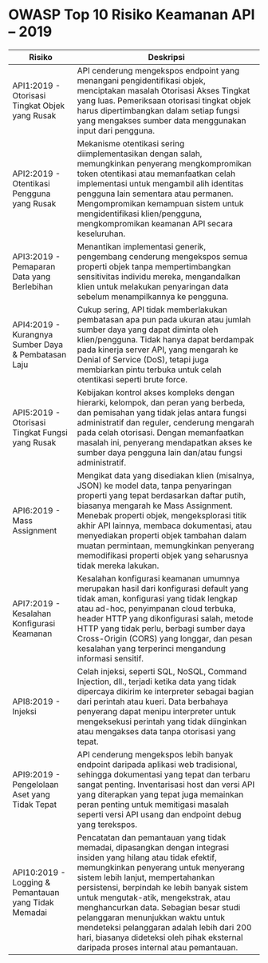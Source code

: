 # OWASP Top 10 Risiko Keamanan API – 2019

| Risiko | Deskripsi |
| ---- | ----------- |
| API1:2019 - Otorisasi Tingkat Objek yang Rusak | API cenderung mengekspos endpoint yang menangani pengidentifikasi objek, menciptakan masalah Otorisasi Akses Tingkat yang luas. Pemeriksaan otorisasi tingkat objek harus dipertimbangkan dalam setiap fungsi yang mengakses sumber data menggunakan input dari pengguna. | 
| API2:2019 - Otentikasi Pengguna yang Rusak | Mekanisme otentikasi sering diimplementasikan dengan salah, memungkinkan penyerang mengkompromikan token otentikasi atau memanfaatkan celah implementasi untuk mengambil alih identitas pengguna lain sementara atau permanen. Mengompromikan kemampuan sistem untuk mengidentifikasi klien/pengguna, mengkompromikan keamanan API secara keseluruhan. |
| API3:2019 - Pemaparan Data yang Berlebihan | Menantikan implementasi generik, pengembang cenderung mengekspos semua properti objek tanpa mempertimbangkan sensitivitas individu mereka, mengandalkan klien untuk melakukan penyaringan data sebelum menampilkannya ke pengguna. |  
| API4:2019 - Kurangnya Sumber Daya & Pembatasan Laju | Cukup sering, API tidak memberlakukan pembatasan apa pun pada ukuran atau jumlah sumber daya yang dapat diminta oleh klien/pengguna. Tidak hanya dapat berdampak pada kinerja server API, yang mengarah ke Denial of Service (DoS), tetapi juga membiarkan pintu terbuka untuk celah otentikasi seperti brute force. |
| API5:2019 - Otorisasi Tingkat Fungsi yang Rusak | Kebijakan kontrol akses kompleks dengan hierarki, kelompok, dan peran yang berbeda, dan pemisahan yang tidak jelas antara fungsi administratif dan reguler, cenderung mengarah pada celah otorisasi. Dengan memanfaatkan masalah ini, penyerang mendapatkan akses ke sumber daya pengguna lain dan/atau fungsi administratif. |  
| API6:2019 - Mass Assignment | Mengikat data yang disediakan klien (misalnya, JSON) ke model data, tanpa penyaringan properti yang tepat berdasarkan daftar putih, biasanya mengarah ke Mass Assignment. Menebak properti objek, mengeksplorasi titik akhir API lainnya, membaca dokumentasi, atau menyediakan properti objek tambahan dalam muatan permintaan, memungkinkan penyerang memodifikasi properti objek yang seharusnya tidak mereka lakukan. |
| API7:2019 - Kesalahan Konfigurasi Keamanan | Kesalahan konfigurasi keamanan umumnya merupakan hasil dari konfigurasi default yang tidak aman, konfigurasi yang tidak lengkap atau ad-hoc, penyimpanan cloud terbuka, header HTTP yang dikonfigurasi salah, metode HTTP yang tidak perlu, berbagi sumber daya Cross-Origin (CORS) yang longgar, dan pesan kesalahan yang terperinci mengandung informasi sensitif. | 
| API8:2019 - Injeksi | Celah injeksi, seperti SQL, NoSQL, Command Injection, dll., terjadi ketika data yang tidak dipercaya dikirim ke interpreter sebagai bagian dari perintah atau kueri. Data berbahaya penyerang dapat menipu interpreter untuk mengeksekusi perintah yang tidak diinginkan atau mengakses data tanpa otorisasi yang tepat. |
| API9:2019 - Pengelolaan Aset yang Tidak Tepat | API cenderung mengekspos lebih banyak endpoint daripada aplikasi web tradisional, sehingga dokumentasi yang tepat dan terbaru sangat penting. Inventarisasi host dan versi API yang diterapkan yang tepat juga memainkan peran penting untuk memitigasi masalah seperti versi API usang dan endpoint debug yang terekspos. |
| API10:2019 - Logging & Pemantauan yang Tidak Memadai | Pencatatan dan pemantauan yang tidak memadai, dipasangkan dengan integrasi insiden yang hilang atau tidak efektif, memungkinkan penyerang untuk menyerang sistem lebih lanjut, mempertahankan persistensi, berpindah ke lebih banyak sistem untuk mengutak-atik, mengekstrak, atau menghancurkan data. Sebagian besar studi pelanggaran menunjukkan waktu untuk mendeteksi pelanggaran adalah lebih dari 200 hari, biasanya dideteksi oleh pihak eksternal daripada proses internal atau pemantauan. |